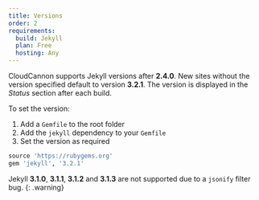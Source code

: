 ```yaml
---
title: Versions
order: 2
requirements:
  build: Jekyll
  plan: Free
  hosting: Any
---
```


CloudCannon supports Jekyll versions after **2.4.0**.
New sites without the version specified default to version **3.2.1**.
The version is displayed in the *Status* section after each build.

To set the version:

1. Add a `Gemfile` to the root folder
2. Add the `jekyll` dependency to your `Gemfile`
3. Set the version as required

~~~ruby
source 'https://rubygems.org'
gem 'jekyll', '3.2.1'
~~~

Jekyll **3.1.0**, **3.1.1**, **3.1.2** and **3.1.3** are not supported due to a `jsonify` filter bug.
{: .warning}
